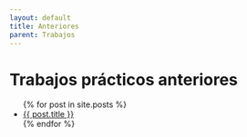 ```yaml
---
layout: default
title: Anteriores
parent: Trabajos
---
```


# Trabajos prácticos anteriores

<ul class="posts">
   {% for post in site.posts %}
     <li><a class="post-link" href="{{ post.url }}">{{ post.title }}</a></li>
   {% endfor %}
</ul>
